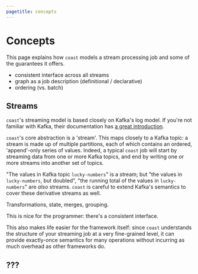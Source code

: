 ```yaml
---
pagetitle: concepts
---
```


# Concepts

This page explains how `coast` models a stream processing job and some of the
guarantees it offers.

- consistent interface across all streams
- graph as a job description (definitional / declarative)
- ordering (vs. batch)

## Streams

`coast`'s streaming model is based closely on Kafka's log model. If you're not
familiar with Kafka, their documentation has [a great
introduction][kafka-intro].

[kafka-intro]: http://kafka.apache.org/documentation.html#introduction

`coast`'s core abstraction is a 'stream'. This maps closely to a Kafka topic: a
stream is made up of multiple partitions, each of which contains an ordered,
'append'-only series of values. Indeed, a typical `coast` job will start by
streaming data from one or more Kafka topics, and end by writing one or more
streams into another set of topics.

"The values in Kafka topic `lucky-numbers`" is a stream; but "the values in
`lucky-numbers`, but doubled", "the running total of the values in
`lucky-numbers`" are *also* streams. `coast` is careful to extend Kafka's
semantics to cover these derivative streams as well. 

Transformations, state, merges, grouping.

This is nice for the programmer: there's a consistent interface.

This also makes life easier for the framework itself: since `coast` understands
the structure of your streaming job at a very fine-grained level, it can provide
exactly-once semantics for many operations without incurring as much overhead as
other frameworks do.

## ???
